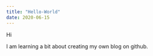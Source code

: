 ```yaml
---
title: "Hello-World"
date: 2020-06-15
---
```

Hi

I am learning a bit about creating my own blog on github.
